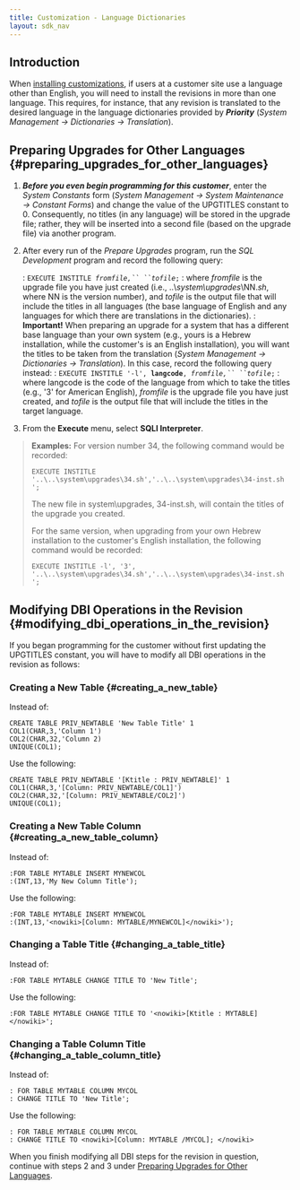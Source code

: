 ```yaml
---
title: Customization - Language Dictionaries
layout: sdk_nav
---
```


## Introduction

When [installing
customizations](Installing_Your_Customizations "wikilink"), if users at
a customer site use a language other than English, you will need to
install the revisions in more than one language. This requires, for
instance, that any revision is translated to the desired language in the
language dictionaries provided by ***Priority*** (*System Management →
Dictionaries → Translation*).

## Preparing Upgrades for Other Languages {#preparing_upgrades_for_other_languages}

1.  ***Before you even begin programming for this customer***, enter the
    *System Constants* form (*System Management → System Maintenance →
    Constant Forms*) and change the value of the UPGTITLES constant
    to 0. Consequently, no titles (in any language) will be stored in
    the upgrade file; rather, they will be inserted into a second file
    (based on the upgrade file) via another program.
2.  After every run of the *Prepare Upgrades* program, run the *SQL
    Development* program and record the following query:

    :   `EXECUTE INSTITLE `*`fromfile,`` ``tofile`*`;`
    :   where *fromfile* is the upgrade file you have just created
        (i.e., ..\\*system\\upgrades*\\NN.*sh*, where NN is the version
        number), and *tofile* is the output file that will include the
        titles in all languages (the base language of English and any
        languages for which there are translations in the dictionaries).
    :   **Important!** When preparing an upgrade for a system that has a
        different base language than your own system (e.g., yours is a
        Hebrew installation, while the customer\'s is an English
        installation), you will want the titles to be taken from the
        translation (*System Management → Dictionaries → Translation*).
        In this case, record the following query instead:
    :   `EXECUTE INSTITLE '-l', `**`langcode`**`, `*`fromfile,`` ``tofile`*`;`
    :   where langcode is the code of the language from which to take
        the titles (e.g., \'3\' for American English), *fromfile* is the
        upgrade file you have just created, and *tofile* is the output
        file that will include the titles in the target language.
3.  From the **Execute** menu, select **SQLI Interpreter**.

> **Examples:** For version number 34, the following command would be
> recorded:
>
> ``` tsql
> EXECUTE INSTITLE '..\..\system\upgrades\34.sh','..\..\system\upgrades\34-inst.sh '; 
> ```
>
> The new file in system\\upgrades, 34-inst.sh, will contain the titles
> of the upgrade you created.
>
> For the same version, when upgrading from your own Hebrew installation
> to the customer\'s English installation, the following command would
> be recorded:
>
> ``` tsql
> EXECUTE INSTITLE -l', '3', '..\..\system\upgrades\34.sh','..\..\system\upgrades\34-inst.sh ';
> ```

## Modifying DBI Operations in the Revision {#modifying_dbi_operations_in_the_revision}

If you began programming for the customer without first updating the
UPGTITLES constant, you will have to modify all DBI operations in the
revision as follows:

### Creating a New Table {#creating_a_new_table}

Instead of:

``` tsql
CREATE TABLE PRIV_NEWTABLE 'New Table Title' 1
COL1(CHAR,3,'Column 1')
COL2(CHAR,32,'Column 2)
UNIQUE(COL1);
```

Use the following:

``` tsql
CREATE TABLE PRIV_NEWTABLE '[Ktitle : PRIV_NEWTABLE]' 1
COL1(CHAR,3,'[Column: PRIV_NEWTABLE/COL1]')
COL2(CHAR,32,'[Column: PRIV_NEWTABLE/COL2]')
UNIQUE(COL1);
```

### Creating a New Table Column {#creating_a_new_table_column}

Instead of:

``` tsql
:FOR TABLE MYTABLE INSERT MYNEWCOL
:(INT,13,'My New Column Title'); 
```

Use the following:

``` tsql
:FOR TABLE MYTABLE INSERT MYNEWCOL
:(INT,13,'<nowiki>[Column: MYTABLE/MYNEWCOL]</nowiki>'); 
```

### Changing a Table Title {#changing_a_table_title}

Instead of:

``` tsql
:FOR TABLE MYTABLE CHANGE TITLE TO 'New Title'; 
```

Use the following:

``` tsql
:FOR TABLE MYTABLE CHANGE TITLE TO '<nowiki>[Ktitle : MYTABLE]</nowiki>';
```

### Changing a Table Column Title {#changing_a_table_column_title}

Instead of:

``` tsql
: FOR TABLE MYTABLE COLUMN MYCOL 
: CHANGE TITLE TO 'New Title'; 
```

Use the following:

``` tsql
: FOR TABLE MYTABLE COLUMN MYCOL 
: CHANGE TITLE TO <nowiki>[Column: MYTABLE /MYCOL]; </nowiki>
```

When you finish modifying all DBI steps for the revision in question,
continue with steps 2 and 3 under [Preparing Upgrades for Other
Languages](#Preparing_Upgrades_for_Other_Languages "wikilink").
